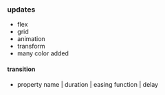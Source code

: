 ### updates
- flex
- grid
- animation
- transform
- many color added


#### transition
- property name | duration | easing function | delay